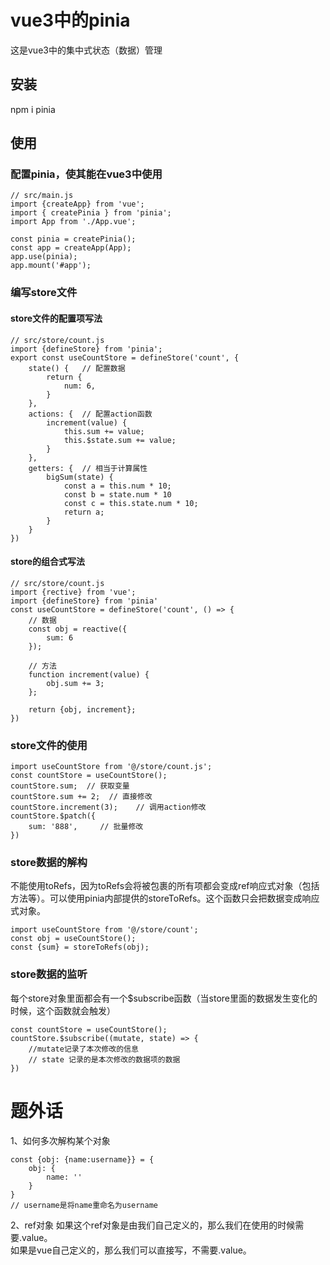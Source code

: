 # vue3中的pinia
这是vue3中的集中式状态（数据）管理

## 安装
npm i pinia

## 使用
### 配置pinia，使其能在vue3中使用
```
// src/main.js
import {createApp} from 'vue';
import { createPinia } from 'pinia';
import App from './App.vue';

const pinia = createPinia();
const app = createApp(App);
app.use(pinia);
app.mount('#app');
```

### 编写store文件
#### store文件的配置项写法
```
// src/store/count.js
import {defineStore} from 'pinia';
export const useCountStore = defineStore('count', {
    state() {   // 配置数据
        return {
            num: 6,
        }
    },
    actions: {  // 配置action函数
        increment(value) {
            this.sum += value;
            this.$state.sum += value;
        }
    },
    getters: {  // 相当于计算属性
        bigSum(state) {
            const a = this.num * 10;
            const b = state.num * 10
            const c = this.state.num * 10;
            return a;
        }
    }
})
```

#### store的组合式写法
```
// src/store/count.js
import {rective} from 'vue';
import {defineStore} from 'pinia'
const useCountStore = defineStore('count', () => {
    // 数据
    const obj = reactive({
        sum: 6
    });

    // 方法
    function increment(value) {
        obj.sum += 3;
    };

    return {obj, increment};
})
```

### store文件的使用
```
import useCountStore from '@/store/count.js';
const countStore = useCountStore();
countStore.sum;  // 获取变量
countStore.sum += 2;  // 直接修改
countStore.increment(3);    // 调用action修改
countStore.$patch({
    sum: '888',     // 批量修改
})
```

### store数据的解构
不能使用toRefs，因为toRefs会将被包裹的所有项都会变成ref响应式对象（包括方法等）。可以使用pinia内部提供的storeToRefs。这个函数只会把数据变成响应式对象。
```
import useCountStore from '@/store/count';
const obj = useCountStore();
const {sum} = storeToRefs(obj);
```

### store数据的监听
每个store对象里面都会有一个$subscribe函数（当store里面的数据发生变化的时候，这个函数就会触发）
```
const countStore = useCountStore();
countStore.$subscribe((mutate, state) => {
    //mutate记录了本次修改的信息
    // state 记录的是本次修改的数据项的数据
})
```


# 题外话
1、如何多次解构某个对象
```
const {obj: {name:username}} = {
    obj: {
        name: ''
    }
}
// username是将name重命名为username
```
2、ref对象
如果这个ref对象是由我们自己定义的，那么我们在使用的时候需要.value。  
如果是vue自己定义的，那么我们可以直接写，不需要.value。